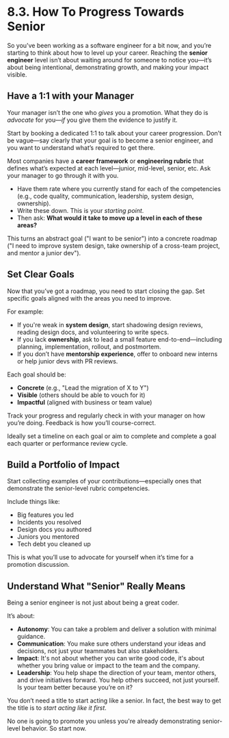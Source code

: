 # 8.3. How To Progress Towards Senior

So you've been working as a software engineer for a bit now, and you’re starting to think about how to level up your career. Reaching the **senior engineer** level isn’t about waiting around for someone to notice you—it’s about being intentional, demonstrating growth, and making your impact visible.

## Have a 1:1 with your Manager

Your manager isn’t the one who _gives_ you a promotion. What they do is _advocate_ for you—_if_ you give them the evidence to justify it.

Start by booking a dedicated 1:1 to talk about your career progression. Don’t be vague—say clearly that your goal is to become a senior engineer, and you want to understand what’s required to get there.

Most companies have a **career framework** or **engineering rubric** that defines what’s expected at each level—junior, mid-level, senior, etc. Ask your manager to go through it with you.

- Have them rate where you currently stand for each of the competencies (e.g., code quality, communication, leadership, system design, ownership).
- Write these down. This is your _starting point_.
- Then ask: **What would it take to move up a level in each of these areas?**

This turns an abstract goal ("I want to be senior") into a concrete roadmap ("I need to improve system design, take ownership of a cross-team project, and mentor a junior dev").

## Set Clear Goals

Now that you’ve got a roadmap, you need to start closing the gap. Set specific goals aligned with the areas you need to improve.

For example:

- If you're weak in **system design**, start shadowing design reviews, reading design docs, and volunteering to write specs.
- If you lack **ownership**, ask to lead a small feature end-to-end—including planning, implementation, rollout, and postmortem.
- If you don’t have **mentorship experience**, offer to onboard new interns or help junior devs with PR reviews.

Each goal should be:

- **Concrete** (e.g., "Lead the migration of X to Y")
- **Visible** (others should be able to vouch for it)
- **Impactful** (aligned with business or team value)

Track your progress and regularly check in with your manager on how you’re doing. Feedback is how you’ll course-correct.

Ideally set a timeline on each goal or aim to complete and complete a goal each quarter or performance review cycle.

## Build a Portfolio of Impact

Start collecting examples of your contributions—especially ones that demonstrate the senior-level rubric competencies.

Include things like:

- Big features you led
- Incidents you resolved
- Design docs you authored
- Juniors you mentored
- Tech debt you cleaned up

This is what you’ll use to advocate for yourself when it’s time for a promotion discussion.

## Understand What "Senior" Really Means

Being a senior engineer is not just about being a great coder.

It’s about:

- **Autonomy**: You can take a problem and deliver a solution with minimal guidance.
- **Communication**: You make sure others understand your ideas and decisions, not just your teammates but also stakeholders.
- **Impact**: It's not about whether you can write good code, it's about whether you bring value or impact to the team and the company.
- **Leadership**: You help shape the direction of your team, mentor others, and drive initiatives forward. You help others succeed, not just yourself. Is your team better because you’re on it?

You don’t need a title to start acting like a senior. In fact, the best way to get the title is to _start acting like it first_.

No one is going to promote you unless you're already demonstrating senior-level behavior. So start now.
